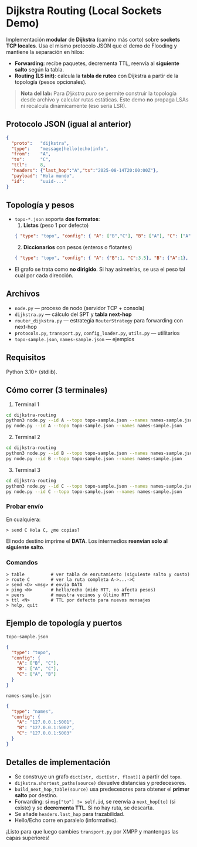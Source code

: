 # Dijkstra Routing (Local Sockets Demo)

Implementación **modular** de **Dijkstra** (camino más corto) sobre **sockets TCP locales**.
Usa el mismo protocolo JSON que el demo de Flooding y mantiene la separación en hilos:
- **Forwarding**: recibe paquetes, decrementa TTL, reenvía al **siguiente salto** según la tabla.
- **Routing (LS init)**: calcula la **tabla de ruteo** con Dijkstra a partir de la topología (pesos opcionales).

> **Nota del lab:** Para *Dijkstra puro* se permite construir la topología desde archivo y calcular rutas estáticas. Este demo **no** propaga LSAs ni recalcula dinámicamente (eso sería LSR).

## Protocolo JSON (igual al anterior)
```json
{
  "proto":   "dijkstra",
  "type":    "message|hello|echo|info",
  "from":    "A",
  "to":      "C",
  "ttl":     8,
  "headers": {"last_hop":"A","ts":"2025-08-14T20:00:00Z"},
  "payload": "Hola mundo",
  "id":      "uuid-..."
}
```

## Topología y pesos
- `topo-*.json` soporta **dos formatos**:
  1) **Listas** (peso 1 por defecto)
  ```json
  { "type": "topo", "config": { "A": ["B","C"], "B": ["A"], "C": ["A"] } }
  ```
  2) **Diccionarios** con pesos (enteros o flotantes)
  ```json
  { "type": "topo", "config": { "A": {"B":1, "C":3.5}, "B": {"A":1}, "C": {"A":3.5} } }
  ```
- El grafo se trata como **no dirigido**. Si hay asimetrías, se usa el peso tal cual por cada dirección.

## Archivos
- `node.py` — proceso de nodo (servidor TCP + consola)
- `dijkstra.py` — cálculo del SPT y **tabla next-hop**
- `router_dijkstra.py` — estrategia `RouterStrategy` para forwarding con next-hop
- `protocols.py`, `transport.py`, `config_loader.py`, `utils.py` — utilitarios
- `topo-sample.json`, `names-sample.json` — ejemplos

## Requisitos
Python 3.10+ (stdlib).

## Cómo correr (3 terminales)
1) Terminal 1
```bash
cd dijkstra-routing
python3 node.py --id A --topo topo-sample.json --names names-sample.json
py node.py --id A --topo topo-sample.json --names names-sample.json
```
2) Terminal 2
```bash
cd dijkstra-routing
python3 node.py --id B --topo topo-sample.json --names names-sample.json
py node.py --id B --topo topo-sample.json --names names-sample.json

```
3) Terminal 3
```bash
cd dijkstra-routing
python3 node.py --id C --topo topo-sample.json --names names-sample.json
py node.py --id C --topo topo-sample.json --names names-sample.json

```

### Probar envío
En cualquiera:
```
> send C Hola C, ¿me copias?
```
El nodo destino imprime el **DATA**. Los intermedios **reenvían solo al siguiente salto**.

### Comandos
```
> table          # ver tabla de enrutamiento (siguiente salto y costo)
> route C        # ver la ruta completa A->...->C
> send <D> <msg> # envía DATA
> ping <N>       # hello/echo (mide RTT, no afecta pesos)
> peers          # muestra vecinos y último RTT
> ttl <N>        # TTL por defecto para nuevos mensajes
> help, quit
```

## Ejemplo de topología y puertos
`topo-sample.json`
```json
{
  "type": "topo",
  "config": {
    "A": ["B", "C"],
    "B": ["A", "C"],
    "C": ["A", "B"]
  }
}
```
`names-sample.json`
```json
{
  "type": "names",
  "config": {
    "A": "127.0.0.1:5001",
    "B": "127.0.0.1:5002",
    "C": "127.0.0.1:5003"
  }
}
```

## Detalles de implementación
- Se construye un grafo `dict[str, dict[str, float]]` a partir del `topo`.
- `dijkstra.shortest_paths(source)` devuelve distancias y predecesores.
- `build_next_hop_table(source)` usa predecesores para obtener el **primer salto** por destino.
- Forwarding: si `msg["to"] != self.id`, se reenvía a `next_hop[to]` (si existe) y se **decrementa TTL**. Si no hay ruta, se descarta.
- Se añade `headers.last_hop` para trazabilidad.
- Hello/Echo corre en paralelo (informativo).

¡Listo para que luego cambies `transport.py` por XMPP y mantengas las capas superiores!
